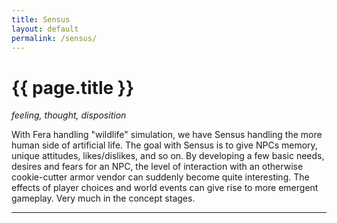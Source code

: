 ```yaml
---
title: Sensus
layout: default
permalink: /sensus/
---
```


# {{ page.title }}

_feeling, thought, disposition_

With Fera handling "wildlife" simulation, we have Sensus handling the more human side of artificial life. The goal with Sensus is to give NPCs memory, unique attitudes, likes/dislikes, and so on. By developing a few basic needs, desires and fears for an NPC, the level of interaction with an otherwise cookie-cutter armor vendor can suddenly become quite interesting. The effects of player choices and world events can give rise to more emergent gameplay. Very much in the concept stages.

-----
